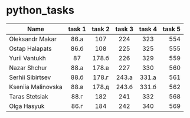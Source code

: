 # python_tasks


| Name | task 1 | task 2 | task 3 | task 4 | task 5 |
|----------|:-------------:|:-------------:|:-------------:|:-------------:|------:|
| Oleksandr Makar | 86.а | 107 | 224 | 323 | 554 |
| Ostap Halapats | 86.б | 108 | 225 | 325 | 555 |
| Yurii Vantukh | 87 | 178.б | 226 | 329 | 559 |
| Nazar Shchur | 88.а | 178.в | 227 | 330 | 560 |
| Serhii Sibirtsev | 88.б | 178.г | 243.а | 331.а | 561 |
| Kseniia Malinovska | 88.в | 178.д | 243.б | 331.б | 562 |
| Taras Stetsiak | 88.г | 182 | 241 | 332 | 568 |
| Olga Hasyuk | 86.г | 184 | 242 | 340 | 569 |
